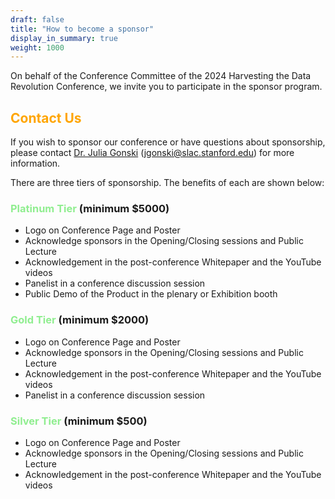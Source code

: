```yaml
---
draft: false
title: "How to become a sponsor"
display_in_summary: true
weight: 1000
---
```


On behalf of the Conference Committee of the 2024 Harvesting the Data Revolution Conference, we invite you to participate in the sponsor program.

## <span style="color:Orange">Contact Us</span>

If you wish to sponsor our conference or have questions about sponsorship, please contact [Dr. Julia Gonski](https://profiles.stanford.edu/julia-gonski) (jgonski@slac.stanford.edu) for more information.

There are three tiers of sponsorship. The benefits of each are shown below:

### <span style="color:LightGreen">Platinum Tier</span> (minimum $5000)

- Logo on Conference Page and Poster
- Acknowledge sponsors in the Opening/Closing sessions and Public Lecture
- Acknowledgement in the post-conference Whitepaper and the YouTube videos
- Panelist in a conference discussion session 
- Public Demo of the Product in the plenary or Exhibition booth

### <span style="color:LightGreen">Gold Tier</span> (minimum $2000)

- Logo on Conference Page and Poster
- Acknowledge sponsors in the Opening/Closing sessions and Public Lecture
- Acknowledgement in the  post-conference Whitepaper and the YouTube videos
- Panelist in a conference discussion session 

### <span style="color:LightGreen">Silver Tier</span> (minimum $500)

- Logo on Conference Page and Poster
- Acknowledge sponsors in the Opening/Closing sessions and Public Lecture
- Acknowledgement in the  post-conference Whitepaper and the YouTube videos

